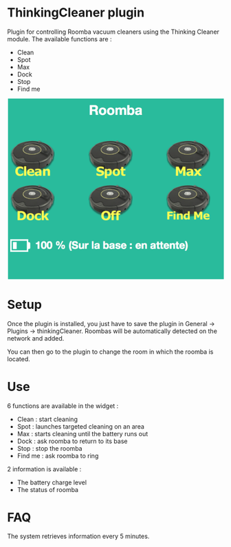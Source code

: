 # ThinkingCleaner plugin 

Plugin for controlling Roomba vacuum cleaners using the Thinking Cleaner module. The available functions are : 

- Clean 
- Spot
- Max 
- Dock 
- Stop 
- Find me

![thinkingCleaner screenshot1](./images/thinkingCleaner_screenshot1.png)

# Setup 

Once the plugin is installed, you just have to save the plugin in General → Plugins → thinkingCleaner. Roombas will be automatically detected on the network and added.

You can then go to the plugin to change the room in which the roomba is located.

# Use 

6 functions are available in the widget : 

- Clean : start cleaning 
- Spot : launches targeted cleaning on an area 
- Max : starts cleaning until the battery runs out 
- Dock : ask roomba to return to its base 
- Stop : stop the roomba 
- Find me : ask roomba to ring

2 information is available : 

- The battery charge level 
- The status of roomba

# FAQ 

The system retrieves information every 5 minutes.


